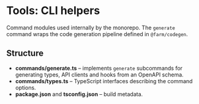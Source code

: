 # Tools: CLI helpers

Command modules used internally by the monorepo.  The `generate` command
wraps the code generation pipeline defined in `@farm/codegen`.

## Structure

- **commands/generate.ts** – implements `generate` subcommands for
  generating types, API clients and hooks from an OpenAPI schema.
- **commands/types.ts** – TypeScript interfaces describing the command
  options.
- **package.json** and **tsconfig.json** – build metadata.
